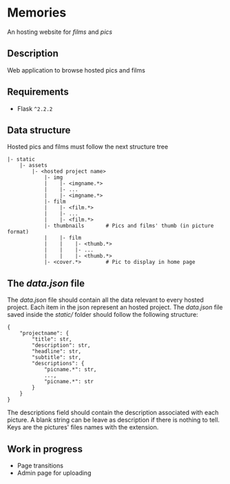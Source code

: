 # Memories 

An hosting website for *films* and *pics*

## Description

Web application to browse hosted pics and films

## Requirements

* Flask `^2.2.2`

## Data structure

Hosted pics and films must follow the next structure tree

```
|- static
    |- assets
        |- <hosted project name>
            |- img
            |    |- <imgname.*>
            |    |- ...
            |    |- <imgname.*>
            |- film
            |    |- <film.*>
            |    |- ...
            |    |- <film.*>
            |- thumbnails       # Pics and films' thumb (in picture format)    
            |    |- film
            |    |    |- <thumb.*>
            |    |    |- ...
            |    |    |- <thumb.*>
            |- <cover.*>        # Pic to display in home page
```

## The *data.json* file

The *data.json* file should contain all the data relevant to every hosted project. Each item in the json represent an hosted project. The *data.json* file saved inside the *static/* folder should follow the following structure:

```
{
    "projectname": {
        "title": str,
        "description": str,
        "headline": str,
        "subtitle": str,
        "descriptions": {
            "picname.*": str,
            ...,
            "picname.*": str
        }
    }
}
```

The descriptions field should contain the description associated with each picture. A blank string can be leave as description if there is nothing to tell. Keys are the pictures' files names with the extension.

## Work in progress

* Page transitions
* Admin page for uploading